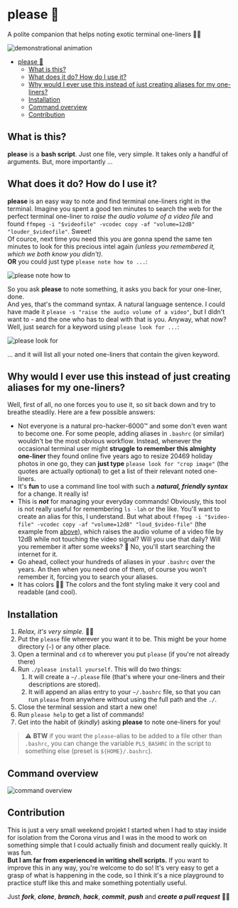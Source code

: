 # please :pray:

A polite companion that helps noting exotic terminal one-liners :woman_technologist:

![demonstrational animation](https://user-images.githubusercontent.com/9215743/77434881-d06b8d00-6de1-11ea-8ec1-6440c9d6436b.gif)

- [please :pray:](#please-pray)
  - [What is this?](#what-is-this)
  - [What does it do? How do I use it?](#what-does-it-do-how-do-i-use-it)
  - [Why would I ever use this instead of just creating aliases for my one-liners?](#why-would-i-ever-use-this-instead-of-just-creating-aliases-for-my-one-liners)
  - [Installation](#installation)
  - [Command overview](#command-overview)
  - [Contribution](#contribution)

## What is this?

**please** is a **bash script**. Just one file, very simple. It takes only a handful of arguments. But, more importantly ...

## What does it do? How do I use it?

**please** is an easy way to note and find terminal one-liners right in the terminal. Imagine you spent a good ten minutes to search the web for the perfect terminal one-liner to _raise the audio volume of a video file_ and found `ffmpeg -i "$videofile" -vcodec copy -af "volume=12dB" "louder_$videofile"`. Sweet!  
Of cource, next time you need this you are gonna spend the same ten minutes to look for this precious intel again _(unless you remembered it, which we both know you didn't)_.  
**OR** you could just type `please note how to ...`:

![please note how to](https://user-images.githubusercontent.com/9215743/77423182-094e3680-6dcf-11ea-8352-d13a09827472.png)

So you ask **please** to note something, it asks you back for your one-liner, done.  
And yes, that's the command syntax. A natural language sentence. I could have made it `please -s "raise the audio volume of a video"`, but I didn't want to - and the one who has to deal with that is you. Anyway, what now? Well, just search for a keyword using `please look for ...`:

![please look for](https://user-images.githubusercontent.com/9215743/77423189-09e6cd00-6dcf-11ea-86ac-ab503cf3abdd.png)

... and it will list all your noted one-liners that contain the given keyword.

## Why would I ever use this instead of just creating aliases for my one-liners?

Well, first of all, no one forces you to use it, so sit back down and try to breathe steadily. Here are a few possible answers:

-   Not everyone is a natural pro-hacker-6000™ and some don't even want to become one. For some people, adding aliases in `.bashrc` (or similar) wouldn't be the most obvious workflow. Instead, whenever the occasional terminal user might **struggle to remember this almighty one-liner** they found online five years ago to resize 20469 holiday photos in one go, they can **just type** `please look for "crop image"` (the quotes are actually optional) to get a list of their relevant noted one-liners.
-   It's **fun** to use a command line tool with such a _**natural, friendly syntax**_ for a change. It really is!
-   This is _**not**_ for managing your everyday commands! Obviously, this tool is not really useful for remembering `ls -lah` or the like. You'll want to create an alias for this, I understand. But what about `ffmpeg -i "$video-file" -vcodec copy -af "volume=12dB" "loud_$video-file"` (the example from [above](#what-does-it-do-how-do-i-use-it)), which raises the audio volume of a video file by 12dB while not touching the video signal? Will you use that daily? Will you remember it after some weeks? :thinking: No, you'll start searching the internet for it.
-   Go ahead, collect your hundreds of aliases in your `.bashrc` over the years. An then when you need one of them, of course you won't remember it, forcing you to search your aliases.
-   It has colors :rainbow::open_mouth: The colors and the font styling make it very cool and readable (and cool).

## Installation

1.  _Relax, it's very simple._ :man_shrugging:
2.  Put the `please` file wherever you want it to be. This might be your home directory (`~`) or any other place.
3.  Open a terminal and `cd` to wherever you put `please` (if you're not already there)
4.  Run `./please install yourself`. This will do two things:
    1.  It will create a `~/.please` file (that's where your one-liners and their descriptions are stored).
    2.  It will append an alias entry to your `~/.bashrc` file, so that you can run `please` from anywhere without using the full path and the `./`.
5.  Close the terminal session and start a new one!
6.  Run `please help` to get a list of commands!
7.  Get into the habit of (_kindly_) asking **please** to note one-liners for you!

> :warning: **BTW** if you want the `please`-alias to be added to a file other than `.bashrc`, you can change the variable `PLS_BASHRC` in the script to something else (preset is `${HOME}/.bashrc`).

## Command overview

![command overview](https://user-images.githubusercontent.com/9215743/77440789-fd6f6e00-6de8-11ea-909e-250d0387cae8.png)

## Contribution

This is just a very small weekend projekt I started when I had to stay inside for isolation from the Corona virus and I was in the mood to work on something simple that I could actually finish and document really quickly. It was fun.  
**But I am far from experienced in writing shell scripts.** If you want to improve this in any way, you're welcome to do so! It's very easy to get a grasp of what is happening in the code, so I think it's a nice playground to practice stuff like this and make something potentially useful.

Just **_fork_**, **_clone_**, **_branch_**, **_hack_**, **_commit_**, **_push_** and **_create a pull request_** :woman_technologist:
